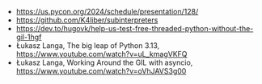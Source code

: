 - https://us.pycon.org/2024/schedule/presentation/128/
- https://github.com/K4liber/subinterpreters
- https://dev.to/hugovk/help-us-test-free-threaded-python-without-the-gil-1hgf
- Łukasz Langa, The big leap of Python 3.13, https://www.youtube.com/watch?v=uL_kmagVKFQ
- Łukasz Langa, Working Around the GIL with asyncio, https://www.youtube.com/watch?v=oVhJAVS3g00